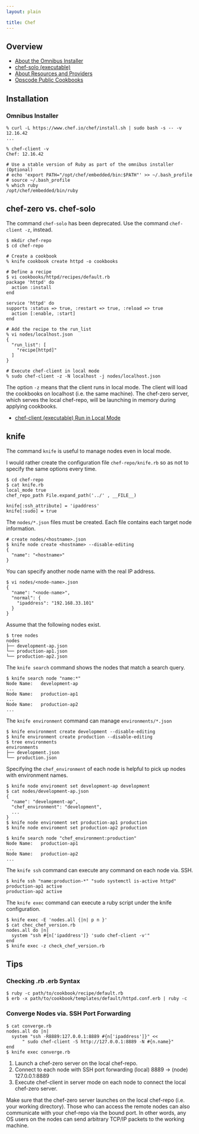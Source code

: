 ```yaml
---
layout: plain

title: Chef
---
```


## Overview

* [About the Omnibus Installer](https://docs.chef.io/install_omnibus.html)
* [chef-solo (executable)](http://docs.chef.io/client/ctl_chef_solo.html)
* [About Resources and Providers](https://docs.chef.io/resource.html)
* [Opscode Public Cookbooks](https://github.com/opscode-cookbooks)

## Installation

### Omnibus Installer

    % curl -L https://www.chef.io/chef/install.sh | sudo bash -s -- -v 12.16.42
    ...

    % chef-client -v
    Chef: 12.16.42

    # Use a stable version of Ruby as part of the omnibus installer (Optional)
    # echo 'export PATH="/opt/chef/embedded/bin:$PATH"' >> ~/.bash_profile
    # source ~/.bash_profile
    % which ruby
    /opt/chef/embedded/bin/ruby

## chef-zero vs. chef-solo

The command `chef-solo` has been deprecated. Use the command `chef-client -z`, instead.

    $ mkdir chef-repo
    $ cd chef-repo

    # Create a cookbook
    % knife cookbook create httpd -o cookbooks

    # Define a recipe
    $ vi cookbooks/httpd/recipes/default.rb
    package 'httpd' do
      action :install
    end

    service 'httpd' do
    supports :status => true, :restart => true, :reload => true
      action [:enable, :start]
    end

    # Add the recipe to the run_list
    % vi nodes/localhost.json
    {
      "run_list": [
        "recipe[httpd]"
      ]
    }

    # Execute chef-client in local mode
    % sudo chef-client -z -N localhost -j nodes/localhost.json

The option `-z` means that the client runs in local mode. The client will load the cookbooks on localhost (i.e. the same machine). The chef-zero server, which serves the local chef-repo, will be launching in memory during applying cookbooks.

* [chef-client (executable) Run in Local Mode](https://docs.chef.io/ctl_chef_client.html#run-in-local-mode)

## knife

The command `knife` is useful to manage nodes even in local mode.

I would rather create the configuration file `chef-repo/knife.rb` so as not to specify the same options every time.

    $ cd chef-repo
    $ cat knife.rb
    local_mode true
    chef_repo_path File.expand_path('../' , __FILE__)

    knife[:ssh_attribute] = 'ipaddress'
    knife[:sudo] = true

The `nodes/*.json` files must be created. Each file contains each target node information.

    # create nodes/<hostname>.json
    $ knife node create <hostname> --disable-editing
    {
      "name": "<hostname>"
    }

You can specify another node name with the real IP address.

    $ vi nodes/<node-name>.json
    {
      "name": "<node-name>",
      "normal": {
        "ipaddress": "192.168.33.101"
      }
    }

Assume that the following nodes exist.

    $ tree nodes
    nodes
    ├── development-ap.json
    └── production-ap1.json
    └── production-ap2.json

The `knife search` command shows the nodes that match a search query.

    $ knife search node "name:*"
    Node Name:   development-ap
    ...
    Node Name:   production-ap1
    ...
    Node Name:   production-ap2
    ...

The `knife environment` command can manage `environments/*.json`

    $ knife environment create development --disable-editing
    $ knife environment create production --disable-editing
    $ tree environments
    environments
    ├── development.json
    └── production.json

Specifying the `chef_environment` of each node is helpful to pick up nodes with environment names.

    $ knife node enviroment set development-ap development
    $ cat nodes/development-ap.json
    {
      "name": "development-ap",
      "chef_environment": "development",
      ...
    }
    $ knife node enviroment set production-ap1 production
    $ knife node enviroment set production-ap2 production

    $ knife search node "chef_environment:production"
    Node Name:   production-ap1
    ...
    Node Name:   production-ap2
    ...

The `knife ssh` command can execute any command on each node via. SSH.

    $ knife ssh "name:production-*" "sudo systemctl is-active httpd"
    production-ap1 active
    production-ap2 active

The `knife exec` command can execute a ruby script under the knife configuration.

    $ knife exec -E 'nodes.all {|n| p n }'
    $ cat chec_chef_version.rb
    nodes.all do |n|
      system "ssh #{n['ipaddress']} 'sudo chef-client -v'"
    end
    $ knife exec -z check_chef_version.rb

## Tips

### Checking .rb .erb Syntax

    $ ruby -c path/to/cookbook/recipe/default.rb
    $ erb -x path/to/cookbook/templates/default/httpd.conf.erb | ruby -c

### Converge Nodes via. SSH Port Forwarding

    $ cat converge.rb
    nodes.all do |n|
      system "ssh -R8889:127.0.0.1:8889 #{n['ipaddress']}" <<
          " sudo chef-client -S http://127.0.0.1:8889 -N #{n.name}"
    end
    $ knife exec converge.rb

1. Launch a chef-zero server on the local chef-repo.
2. Connect to each node with SSH port forwarding (local) 8889 -> (node) 127.0.0.1:8889
3. Execute chef-client in server mode on each node to connect the local chef-zero server.

Make sure that the chef-zero server launches on the local chef-repo (i.e. your working directory). Those who can access the remote nodes can also communicate with your chef-repo via the bound port. In other words, any OS users on the nodes can send arbitrary TCP/IP packets to the working machine.

